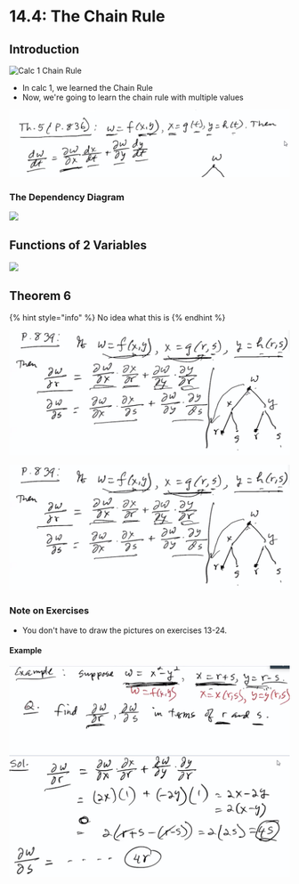 # 14.4: The Chain Rule

## Introduction

![Calc 1 Chain Rule](<../../../../.gitbook/assets/image (379) (2) (2) (2) (2) (2) (2) (2) (2) (1).png>)

* In calc 1, we learned the Chain Rule
* Now, we're going to learn the chain rule with multiple values

![](<../../../../.gitbook/assets/image (344).png>)

### The Dependency Diagram

![](<../../../../.gitbook/assets/image (379) (2) (2) (2) (2) (2) (2) (2) (2) (2).png>)

## Functions of 2 Variables

![](<../../../../.gitbook/assets/image (377) (6) (6) (2).png>)

## Theorem 6

{% hint style="info" %}
No idea what this is
{% endhint %}

![](<../../../../.gitbook/assets/image (377) (6) (6) (1) (1).png>)

![](<../../../../.gitbook/assets/image (377) (6) (6) (1) (2).png>)

### Note on Exercises

* You don't have to draw the pictures on exercises 13-24.&#x20;

#### Example

![](<../../../../.gitbook/assets/image (346).png>)



